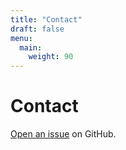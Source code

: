 ```yaml
---
title: "Contact"
draft: false
menu:
  main:
    weight: 90
---
```


# Contact

[Open an issue](https://github.com/liuxk83/hugo-mock-landing-page-autodeployed/issues/new) on GitHub.
